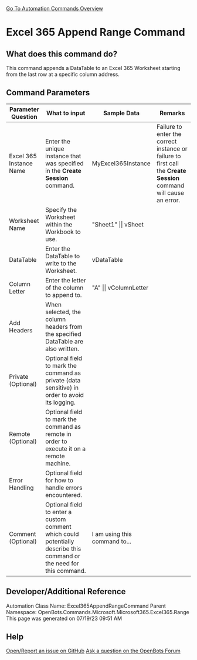 <!--TITLE: Excel 365 Append Range Command -->
<!-- SUBTITLE: a command in the Microsoft Commands\Microsoft 365\Excel 365\Range group. -->
[Go To Automation Commands Overview](/automation-commands)


# Excel 365 Append Range Command


## What does this command do?
This command appends a DataTable to an Excel 365 Worksheet starting from the last row at a specific column address.


## Command Parameters
| Parameter Question   	| What to input  	|  Sample Data 	| Remarks  	|
| ---                    | ---               | ---           | ---       |
|Excel 365 Instance Name|Enter the unique instance that was specified in the **Create Session** command.|MyExcel365Instance|Failure to enter the correct instance or failure to first call the **Create Session** command will cause an error.|
|Worksheet Name|Specify the Worksheet within the Workbook to use.|"Sheet1" \|\| vSheet||
|DataTable|Enter the DataTable to write to the Worksheet.|vDataTable||
|Column Letter|Enter the letter of the column to append to.|"A" \|\| vColumnLetter||
|Add Headers|When selected, the column headers from the specified DataTable are also written.|||
|Private (Optional)|Optional field to mark the command as private (data sensitive) in order to avoid its logging.|||
|Remote (Optional)|Optional field to mark the command as remote in order to execute it on a remote machine.|||
|Error Handling|Optional field for how to handle errors encountered.|||
|Comment (Optional)|Optional field to enter a custom comment which could potentially describe this command or the need for this command.|I am using this command to...||


## Developer/Additional Reference
Automation Class Name: Excel365AppendRangeCommand
Parent Namespace: OpenBots.Commands.Microsoft.Microsoft365.Excel365.Range
This page was generated on 07/19/23 09:51 AM


## Help
[Open/Report an issue on GitHub](https://github.com/OpenBotsAI/OpenBots.Studio/issues/new)
[Ask a question on the OpenBots Forum](https://openbots.ai/forums/)
